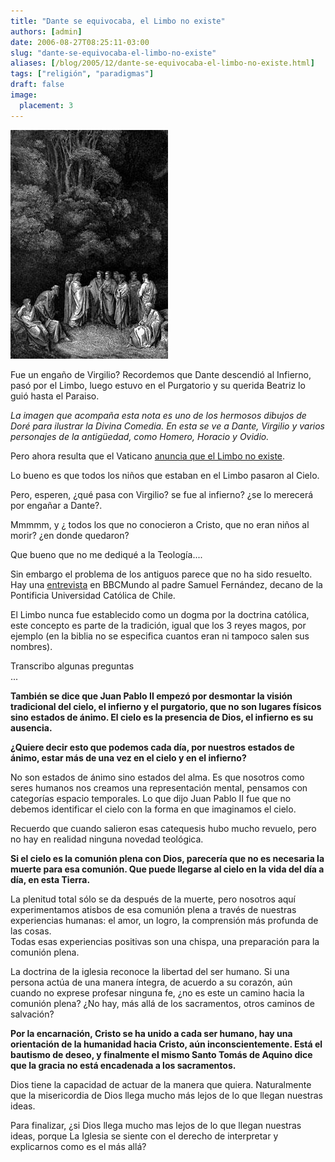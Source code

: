 ```yaml
---
title: "Dante se equivocaba, el Limbo no existe"
authors: [admin]
date: 2006-08-27T08:25:11-03:00
slug: "dante-se-equivocaba-el-limbo-no-existe"
aliases: [/blog/2005/12/dante-se-equivocaba-el-limbo-no-existe.html]
tags: ["religión", "paradigmas"]
draft: false
image:
  placement: 3
---
```


![limbo\_dante.jpg](limbo_dante.jpg)

Fue un engaño de Virgilio? Recordemos que Dante descendió al Infierno,
pasó por el Limbo, luego estuvo en el Purgatorio y su querida Beatriz lo
guió hasta el Paraiso.

*La imagen que acompaña esta nota es uno de los hermosos dibujos de Doré
para ilustrar la Divina Comedia. En esta se ve a Dante, Virgilio y
varios personajes de la antigüedad, como Homero, Horacio y Ovidio.*

Pero ahora resulta que el Vaticano [anuncia que el Limbo no
existe](http://eltiempo.terra.com.co/vidadehoy/30denoviembrede2005/ARTICULO-WEB-_NOTA_INTERIOR-2634981.html).

Lo bueno es que todos los niños que estaban en el Limbo pasaron al
Cielo.

Pero, esperen, ¿qué pasa con Virgilio? se fue al infierno? ¿se lo
merecerá por engañar a Dante?.

Mmmmm, y ¿ todos los que no conocieron a Cristo, que no eran niños al
morir? ¿en donde quedaron?

Que bueno que no me dediqué a la Teología\....

Sin embargo el problema de los antiguos parece que no ha sido resuelto.\
Hay una
[entrevista](http://news.bbc.co.uk/hi/spanish/misc/newsid_4486000/4486152.stm)
en BBCMundo al padre Samuel Fernández, decano de la Pontificia
Universidad Católica de Chile.

El Limbo nunca fue establecido como un dogma por la doctrina católica,
este concepto es parte de la tradición, igual que los 3 reyes magos, por
ejemplo (en la biblia no se especifica cuantos eran ni tampoco salen sus
nombres).

Transcribo algunas preguntas\
\...

**También se dice que Juan Pablo II empezó por desmontar la visión
tradicional del cielo, el infierno y el purgatorio, que no son lugares
físicos sino estados de ánimo. El cielo es la presencia de Dios, el
infierno es su ausencia.**

**¿Quiere decir esto que podemos cada día, por nuestros estados de
ánimo, estar más de una vez en el cielo y en el infierno?**

No son estados de ánimo sino estados del alma. Es que nosotros como
seres humanos nos creamos una representación mental, pensamos con
categorías espacio temporales. Lo que dijo Juan Pablo II fue que no
debemos identificar el cielo con la forma en que imaginamos el cielo.

Recuerdo que cuando salieron esas catequesis hubo mucho revuelo, pero no
hay en realidad ninguna novedad teológica.

**Si el cielo es la comunión plena con Dios, parecería que no es
necesaria la muerte para esa comunión. Que puede llegarse al cielo en la
vida del día a día, en esta Tierra.**

La plenitud total sólo se da después de la muerte, pero nosotros aquí
experimentamos atisbos de esa comunión plena a través de nuestras
experiencias humanas: el amor, un logro, la comprensión más profunda de
las cosas.\
Todas esas experiencias positivas son una chispa, una preparación para
la comunión plena.

La doctrina de la iglesia reconoce la libertad del ser humano. Si una
persona actúa de una manera íntegra, de acuerdo a su corazón, aún cuando
no exprese profesar ninguna fe, ¿no es este un camino hacia la comunión
plena? ¿No hay, más allá de los sacramentos, otros caminos de salvación?

**Por la encarnación, Cristo se ha unido a cada ser humano, hay una
orientación de la humanidad hacia Cristo, aún inconscientemente. Está el
bautismo de deseo, y finalmente el mismo Santo Tomás de Aquino dice que
la gracia no está encadenada a los sacramentos.**

Dios tiene la capacidad de actuar de la manera que quiera. Naturalmente
que la misericordia de Dios llega mucho más lejos de lo que llegan
nuestras ideas.

Para finalizar, ¿si Dios llega mucho mas lejos de lo que llegan nuestras
ideas, porque La Iglesia se siente con el derecho de interpretar y
explicarnos como es el más allá?
